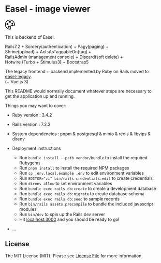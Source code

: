 # Easel - image viewer

![alt text](https://github.com/asip/easel-back/blob/main/public/palette.svg)

This is backend of Easel.

Rails7.2 + Sorcery(authentication) + Pagy(paging) +  
Shrine(upload) + ActsAsTaggableOn(tag) +  
RailsAdmin (management console) + Discard(soft delete) +  
Hotwire (Turbo + Stimulus3) + Bootstrap5

The legacy frontend + backend implemented by Ruby on Rails moved to [easel-legacy](https://github.com/asip/easel-legacy).  
(+ Vue.js 3)

This README would normally document whatever steps are necessary to get the
application up and running.

Things you may want to cover:

* Ruby version : 3.4.2
* Rails version : 7.2.2
* System dependencies : pnpm & postgresql & minio & redis & libvips & direnv
* Deployment instructions
  * Run `bundle install --path vendor/bundle` to install the required Rubygems
  * Run `pnpm install` to install the required NPM packages
  * Run `cp .env.local.example .env` to edit environment variables
  * Run `EDITOR="vi" bin/rails credentials:edit` to create credentials
  * Run `direnv allow` to set environment variables
  * Run `bundle exec rails db:create` to create a development database
  * Run `bundle exec rails db:migrate` to create database schema
  * Run `bundle exec rails db:seed` to sample records
  * Run `bin/rails assets:precompile` to bundle the included javascript modules
  * Run `bin/dev` to spin up the Rails dev server
  * Hit [localhost:3000](http://localhost:3000/) and you should be ready to go!

* ...

## License

The MIT License (MIT). Please see [License File](https://github.com/asip/easel/blob/main/LICENSE-MIT.txt) for more information.

